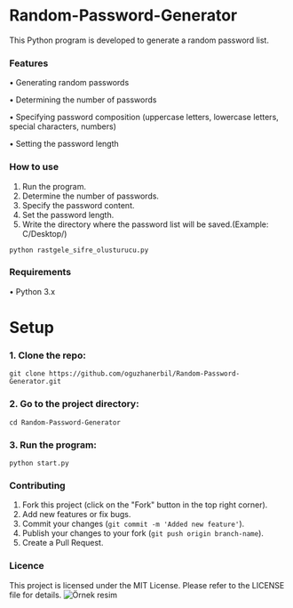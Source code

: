 # Random-Password-Generator
 
This Python program is developed to generate a random password list.
### Features
• Generating random passwords

• Determining the number of passwords

• Specifying password composition (uppercase letters, lowercase letters, special characters, numbers)

• Setting the password length
### How to use
1. Run the program.
2. Determine the number of passwords.
3. Specify the password content.
4. Set the password length.
5. Write the directory where the password list will be saved.(Example: C/Desktop/)
   
``` python rastgele_sifre_olusturucu.py ```
### Requirements
• Python 3.x
# Setup
### 1. Clone the repo:
```git clone https://github.com/oguzhanerbil/Random-Password-Generator.git```
### 2. Go to the project directory:
```cd Random-Password-Generator```
### 3. Run the program:
```python start.py```
### Contributing
1. Fork this project (click on the "Fork" button in the top right corner).
2. Add new features or fix bugs.
3. Commit your changes (`git commit -m 'Added new feature'`).
4. Publish your changes to your fork (`git push origin branch-name`).
5. Create a Pull Request.
### Licence
This project is licensed under the MIT License. Please refer to the LICENSE file for details.
![Örnek resim](passwordGenerator.png)
